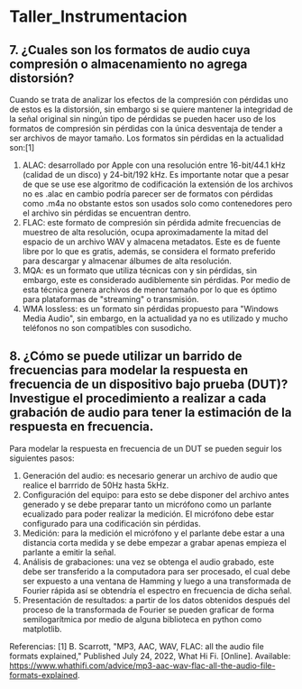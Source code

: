 # Taller_Instrumentacion

## 7. ¿Cuales son los formatos de audio cuya compresión o almacenamiento no agrega distorsión?
Cuando se trata de analizar los efectos de la compresión con pérdidas uno de estos es la distorsión, sin embargo si se quiere mantener la integridad de la señal original sin ningún tipo de pérdidas se pueden hacer uso de los formatos de compresión sin pérdidas con la única desventaja de tender a ser archivos de mayor tamaño. Los formatos sin pérdidas en la actualidad son:[1]
1. ALAC: desarrollado por Apple con una resolución entre 16-bit/44.1 kHz (calidad de un disco) y 24-bit/192 kHz. Es importante notar que a pesar de que se use ese algoritmo de codificación la extensión de los archivos no es .alac en cambio podría parecer ser de formatos con pérdidas como .m4a no obstante estos son usados solo como contenedores pero el archivo sin pérdidas se encuentran dentro.
2. FLAC: este formato de compresión sin pérdida admite frecuencias de muestreo de alta resolución, ocupa aproximadamente la mitad del espacio de un archivo WAV y almacena metadatos. Este es de fuente libre por lo que es gratis, además, se considera el formato preferido para descargar y almacenar álbumes de alta resolución.
3. MQA: es un formato que utiliza técnicas con y sin pérdidas, sin embargo, este es considerado audiblemente sin pérdidas. Por medio de esta técnica genera archivos de menor tamaño por lo que es óptimo para plataformas de "streaming" o transmisión.
4. WMA lossless: es un formato sin pérdidas propuesto para "Windows Media Audio", sin embargo, en la actualidad ya no es utilizado y mucho teléfonos no son compatibles con susodicho.
## 8. ¿Cómo se puede utilizar un barrido de frecuencias para modelar la respuesta en frecuencia de un dispositivo bajo prueba (DUT)? Investigue el procedimiento a realizar a cada grabación de audio para tener la estimación de la respuesta en frecuencia.
Para modelar la respuesta en frecuencia de un DUT se pueden seguir los siguientes pasos:
1. Generación del audio: es necesario generar un archivo de audio que realice el barrrido de 50Hz hasta 5kHz.
2. Configuración del equipo: para esto se debe disponer del archivo antes generado y se debe preparar tanto un micrófono como un parlante ecualizado para poder realizar la medición. El micrófono debe estar configurado para una codificación sin pérdidas.
3. Medición: para la medición el micrófono y el parlante debe estar a una distancia corta medida y se debe empezar a grabar apenas empieza el parlante a emitir la señal.
4. Análisis de grabaciones: una vez se obtenga el audio grabado, este debe ser transferido a la computadora para ser procesado, el cual debe ser expuesto a una ventana de Hamming y luego a una transformada de Fourier rápida así se obtendría el espectro en frecuencia de dicha señal.
5. Presentación de resultados: a partir de los datos obtenidos después del proceso de la transformada de Fourier se pueden graficar de forma semilogarítmica por medio de alguna biblioteca en python como matplotlib.



Referencias:
[1] B. Scarrott, "MP3, AAC, WAV, FLAC: all the audio file formats explained," Published July 24, 2022, What Hi Fi. [Online]. Available: https://www.whathifi.com/advice/mp3-aac-wav-flac-all-the-audio-file-formats-explained.
